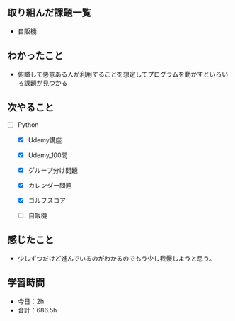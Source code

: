 ## 取り組んだ課題一覧

- 自販機

## わかったこと
- 俯瞰して悪意ある人が利用することを想定してプログラムを動かすといろいろ課題が見つかる


## 次やること

- [ ] Python
    - [x] Udemy講座
    - [x] Udemy_100問
    - [x] グループ分け問題
    - [x] カレンダー問題
    - [x] ゴルフスコア
    - [ ] 自販機


## 感じたこと
- 少しずつだけど進んでいるのがわかるのでもう少し我慢しようと思う。

## 学習時間

- 今日：2h
- 合計：686.5h